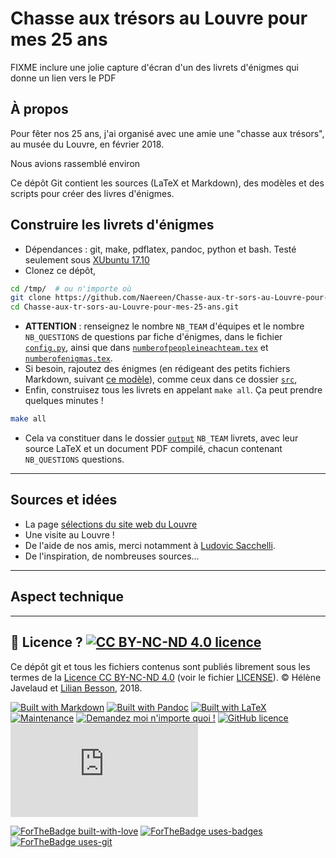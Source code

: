 # Chasse aux trésors au Louvre pour mes 25 ans

FIXME inclure une jolie capture d'écran d'un des livrets d'énigmes qui donne un lien vers le PDF

## À propos

Pour fêter nos 25 ans, j'ai organisé avec une amie une "chasse aux trésors", au musée du Louvre, en février 2018.

Nous avions rassemblé environ

Ce dépôt Git contient les sources (LaTeX et Markdown), des modèles et des scripts pour créer des livres d'énigmes.

## Construire les livrets d'énigmes
- Dépendances : git, make, pdflatex, pandoc, python et bash. Testé seulement sous [XUbuntu 17.10](https://xubuntu.org/getxubuntu/)
- Clonez ce dépôt,
```bash
cd /tmp/  # ou n'importe où
git clone https://github.com/Naereen/Chasse-aux-tr-sors-au-Louvre-pour-mes-25-ans.git
cd Chasse-aux-tr-sors-au-Louvre-pour-mes-25-ans.git
```
- **ATTENTION** : renseignez le nombre `NB_TEAM` d'équipes et le nombre `NB_QUESTIONS` de questions par fiche d'énigmes, dans le fichier [`config.py`](config.py), ainsi que dans [`numberofpeopleineachteam.tex`](numberofpeopleineachteam.tex) et [`numberofenigmas.tex`](numberofenigmas.tex).
- Si besoin, rajoutez des énigmes (en rédigeant des petits fichiers Markdown, suivant [ce modèle](template.md)), comme ceux dans ce dossier [`src`](src/),
- Enfin, construisez tous les livrets en appelant `make all`. Ça peut prendre quelques minutes !
```bash
make all
```
- Cela va constituer dans le dossier [`output`](output/) `NB_TEAM` livrets, avec leur source LaTeX et un document PDF compilé, chacun contenant `NB_QUESTIONS` questions.

----

## Sources et idées
- La page [sélections du site web du Louvre](http://www.louvre.fr/selections)
- Une visite au Louvre !
- De l'aide de nos amis, merci notamment à [Ludovic Sacchelli](http://www.cmap.polytechnique.fr/~sacchelli/).
- De l'inspiration, de nombreuses sources...

----

## Aspect technique

----

## :scroll: Licence ? [![CC BY-NC-ND 4.0 licence](https://img.shields.io/github/license/Naereen/Chasse-aux-tr-sors-au-Louvre-pour-mes-25-ans.svg)](https://github.com/Naereen/Chasse-aux-tr-sors-au-Louvre-pour-mes-25-ans/blob/master/LICENSE)
Ce dépôt git et tous les fichiers contenus sont publiés librement sous les termes de la [Licence CC BY-NC-ND 4.0](http://creativecommons.org/licenses/by-nc-nd/4.0/) (voir le fichier [LICENSE](LICENSE)).
© Hélène Javelaud et [Lilian Besson](https://GitHub.com/Naereen), 2018.

[![Built with Markdown](https://img.shields.io/badge/Construit%20avec-Markdown-1abc9c.svg)](http://commonmark.org)
[![Built with Pandoc](https://img.shields.io/badge/Construit%20avec-Pandoc-1abc9c.svg)](https://pandoc.org)
[![Built with LaTeX](https://img.shields.io/badge/Construit%20avec-LaTeX-1abc9c.svg)](https://www.latex-project.org/)
[![Maintenance](https://img.shields.io/badge/Maintained%3F-yes-green.svg)](https://GitHub.com/Naereen/Chasse-aux-tr-sors-au-Louvre-pour-mes-25-ans/graphs/commit-activity)
[![Demandez moi n'importe quoi !](https://img.shields.io/badge/Demandez%20moi-n'%20importe%20quoi-1abc9c.svg)](https://GitHub.com/Naereen/ama.fr)
[![GitHub licence](https://img.shields.io/github/license/Naereen/Chasse-aux-tr-sors-au-Louvre-pour-mes-25-ans.svg)](https://github.com/Naereen/Chasse-aux-tr-sors-au-Louvre-pour-mes-25-ans/blob/master/LICENSE)
[![Analytics](https://ga-beacon.appspot.com/UA-38514290-17/github.com/Naereen/Chasse-aux-tr-sors-au-Louvre-pour-mes-25-ans/README.md?pixel)](https://GitHub.com/Naereen/Chasse-aux-tr-sors-au-Louvre-pour-mes-25-ans/)

[![ForTheBadge built-with-love](http://ForTheBadge.com/images/badges/built-with-love.svg)](https://GitHub.com/Naereen/)
[![ForTheBadge uses-badges](http://ForTheBadge.com/images/badges/uses-badges.svg)](http://ForTheBadge.com)
[![ForTheBadge uses-git](http://ForTheBadge.com/images/badges/uses-git.svg)](https://GitHub.com/)

